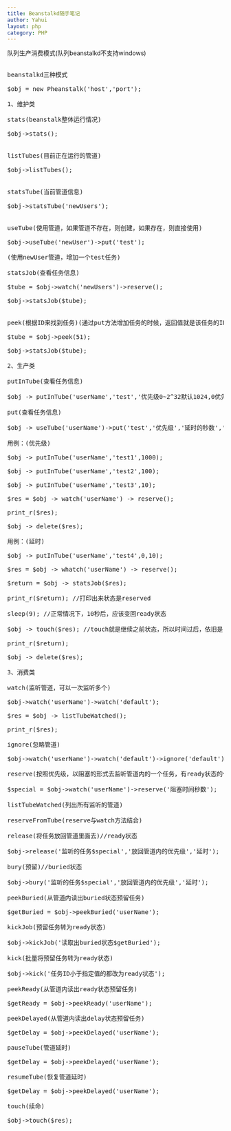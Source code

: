 ```yaml
---
title: Beanstalkd随手笔记
author: Yahui
layout: php
category: PHP
---
```


队列生产消费模式(队列beanstalkd不支持windows)


<pre style="text-align: left;">
<span class="image featured"><img src="{{ 'assets/images/other/beanstalkd.png' | relative_url }}" alt="" /></span>

beanstalkd三种模式

$obj = new Pheanstalk('host','port');

1、维护类

stats(beanstalk整体运行情况)

$obj->stats();

<span class="image featured"><img src="{{ 'assets/images/other/stats.jpg' | relative_url }}" alt="" /></span>

listTubes(目前正在运行的管道)

$obj->listTubes();

<span class="image featured"><img src="{{ 'assets/images/other/listTubes.jpg' | relative_url }}" alt="" /></span>

statsTube(当前管道信息)

$obj->statsTube('newUsers');

<span class="image featured"><img src="{{ 'assets/images/other/statsTube.jpg' | relative_url }}" alt="" /></span>

useTube(使用管道，如果管道不存在，则创建，如果存在，则直接使用)

$obj->useTube('newUser')->put('test');

(使用newUser管道，增加一个test任务)

statsJob(查看任务信息)

$tube = $obj->watch('newUsers')->reserve();

$obj->statsJob($tube);

<span class="image featured"><img src="{{ 'assets/images/other/statsJob.jpg' | relative_url }}" alt="" /></span>

peek(根据ID来找到任务)(通过put方法增加任务的时候，返回值就是该任务的ID)

$tube = $obj->peek(51);

$obj->statsJob($tube);

2、生产类

putInTube(查看任务信息)

$obj -> putInTube('userName','test','优先级0~2^32默认1024,0优先级最高');

put(查看任务信息)

$obj -> useTube('userName')->put('test','优先级','延时的秒数','超时重发');

用例：(优先级)

$obj -> putInTube('userName','test1',1000);

$obj -> putInTube('userName','test2',100);

$obj -> putInTube('userName','test3',10);

$res = $obj -> watch('userName') -> reserve();

print_r($res);

$obj -> delete($res);

用例：(延时)

$obj -> putInTube('userName','test4',0,10);

$res = $obj -> whatch('userName') -> reserve();

$return = $obj -> statsJob($res);

print_r($return); //打印出来状态是reserved

sleep(9); //正常情况下，10秒后，应该变回ready状态

$obj -> touch($res); //touch就是继续之前状态，所以时间过后，依旧是reserved状态

print_r($return);

$obj -> delete($res);

3、消费类

watch(监听管道，可以一次监听多个)

$obj->watch('userName')->watch('default');

$res = $obj -> listTubeWatched();

print_r($res);

ignore(忽略管道)

$obj->watch('userName')->watch('default')->ignore('default');

reserve(按照优先级，以阻塞的形式去监听管道内的一个任务，有ready状态的任务就读取出来)//当执行reserve监听的时候，如果管道内没有任务，则会一直阻塞直到设置的阻塞时间，当另一个生产者生产任务的时候，会自动监听出刚生产的任务。监听一个任务的时候，是阻塞形式，所以是reserved状态。

$special = $obj->watch('userName')->reserve('阻塞时间秒数');

listTubeWatched(列出所有监听的管道)

reserveFromTube(reserve与watch方法结合)

release(将任务放回管道里面去)//ready状态

$obj->release('监听的任务$special','放回管道内的优先级','延时');

bury(预留)//buried状态

$obj->bury('监听的任务$special','放回管道内的优先级','延时');

peekBuried(从管道内读出buried状态预留任务)

$getBuried = $obj->peekBuried('userName');

kickJob(预留任务转为ready状态)

$obj->kickJob('读取出buried状态$getBuried');

kick(批量将预留任务转为ready状态)

$obj->kick('任务ID小于指定值的都改为ready状态');

peekReady(从管道内读出ready状态预留任务)

$getReady = $obj->peekReady('userName');

peekDelayed(从管道内读出delay状态预留任务)

$getDelay = $obj->peekDelayed('userName');

pauseTube(管道延时)

$getDelay = $obj->peekDelayed('userName');

resumeTube(恢复管道延时)

$getDelay = $obj->peekDelayed('userName');

touch(续命)

$obj->touch($res);

<span class="image featured"><img src="{{ 'assets/images/other/costumers.jpg' | relative_url }}" alt="" /></span>
</pre>